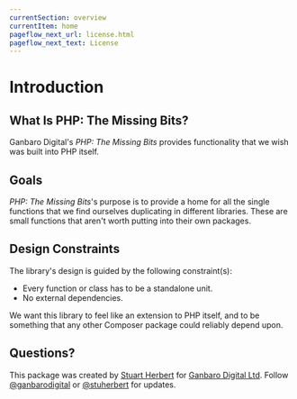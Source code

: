 ```yaml
---
currentSection: overview
currentItem: home
pageflow_next_url: license.html
pageflow_next_text: License
---
```


# Introduction

## What Is PHP: The Missing Bits?

Ganbaro Digital's _PHP: The Missing Bits_ provides functionality that we wish was built into PHP itself.

## Goals

_PHP: The Missing Bits_'s purpose is to provide a home for all the single functions that we find ourselves duplicating in different libraries. These are small functions that aren't worth putting into their own packages.

## Design Constraints

The library's design is guided by the following constraint(s):

* Every function or class has to be a standalone unit.
* No external dependencies.

We want this library to feel like an extension to PHP itself, and to be something that any other Composer package could reliably depend upon.

## Questions?

This package was created by [Stuart Herbert](http://www.stuartherbert.com) for [Ganbaro Digital Ltd](http://ganbarodigital.com). Follow [@ganbarodigital](https://twitter.com/ganbarodigital) or [@stuherbert](https://twitter.com/stuherbert) for updates.
